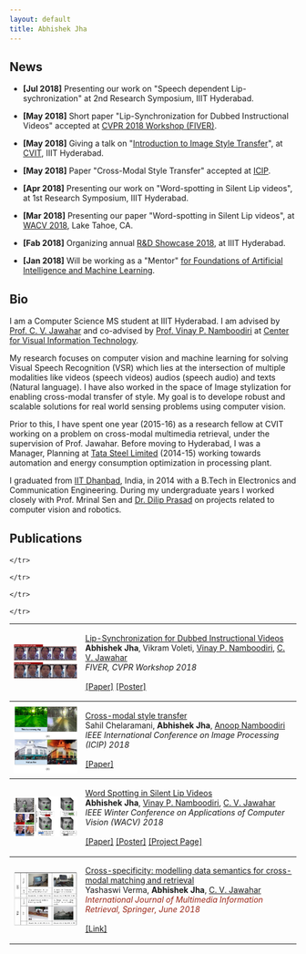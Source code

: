 ```yaml
---
layout: default
title: Abhishek Jha
---
```



## News

- **\[Jul 2018\]** Presenting our work on "Speech dependent Lip-sychronization" at 2nd Research Symposium, IIIT Hyderabad.

- **\[May 2018\]** Short paper "Lip-Synchronization for Dubbed Instructional Videos" accepted at [CVPR 2018 Workshop (FIVER)](http://fiver.eecs.umich.edu/).

- **\[May 2018\]** Giving a talk on "[Introduction to Image Style Transfer](/data/intro_to_photorealistic_Image_stylization.pdf)", at [CVIT](http://cvit.iiit.ac.in), IIIT Hyderabad.

- **\[May 2018\]** Paper "Cross-Modal Style Transfer" accepted at [ICIP](https://2018.ieeeicip.org/).

- **\[Apr 2018\]** Presenting our work on "Word-spotting in Silent Lip videos", at 1st Research Symposium, IIIT Hyderabad.

- **\[Mar 2018\]** Presenting our paper "Word-spotting in Silent Lip videos", at [WACV 2018](http://wacv18.wacv.net/), Lake Tahoe, CA.

- **\[Fab 2018\]** Organizing annual [R&D Showcase 2018](https://iiit.ac.in/randd/), at IIIT Hyderabad.

- **\[Jan 2018\]** Will be working as a "Mentor" [for Foundations of Artificial Intelligence and Machine Learning](https://www.talentsprint.com/aiml.dpl).


## Bio

I am a Computer Science MS student at IIIT Hyderabad. I am advised by [Prof. C. V. Jawahar](http://faculty.iiit.ac.in/~jawahar/) and co-advised by [Prof. Vinay P. Namboodiri](https://www.cse.iitk.ac.in/users/vinaypn/) at [Center for Visual Information Technology](http://cvit.iiit.ac.in/).

My research focuses on computer vision and machine learning for solving Visual Speech Recognition (VSR) which lies at the intersection of multiple modalities like videos (speech videos) audios (speech audio) and texts (Natural language).  I have also worked in the space of Image stylization for enabling cross-modal transfer of style. My goal is to develope robust and scalable solutions for real world sensing problems using computer vision.


Prior to this, I have spent one year (2015-16) as a research fellow at CVIT working on a problem on cross-modal multimedia retrieval, under the supervision of Prof. Jawahar. Before moving to Hyderabad, I was a Manager, Planning at [Tata Steel Limited](http://tatasteel.com/) (2014-15) working towards automation and energy consumption optimization in processing plant.

I graduated from [IIT Dhanbad](http://iitism.ac.in), India, in 2014 with a B.Tech in Electronics and Communication Engineering. During my undergraduate years I worked closely with Prof. Mrinal Sen and [Dr. Dilip Prasad](https://sites.google.com/site/dilipprasad/) on projects related to computer vision and robotics.




## Publications

<!---
1. Abhishek Jha, Vikram Voleti, Vinay Namboodiri and C.V. Jawahar, ”Lip-Synchronization for Dubbed Instructional Videos”, Fine-grained Instructional Video Understanding, CVPR Workshop 2018. \[[Paper](http://fiver.eecs.umich.edu/abstracts/CVPRW_2018_FIVER_A_Jha.pdf)\] \[[Poster](https://drive.google.com/file/d/19eTyXoDtKo_txxRRylg0mM9oQS7iKVaQ/view?usp=sharing)\]


2. Sahil Chelaramani, Abhishek Jha and Anoop Namboodiri, ”Cross-modal style transfer”, 25th IEEE International Conference on Image Processing (ICIP) 2018. \[[Paper](https://drive.google.com/file/d/1lT8HNGrsUio9MW87XNattaUz5hsBkXYO/view?usp=sharing)\]


3. Abhishek  Jha,  Vinay  Namboodiri  and  C.V.  Jawahar,  ”Word  Spotting  in  Silent  Lip  Videos”,  IEEE  Winter
Conference on Applications of Computer Vision (WACV) 2018. \[[Paper](https://cvit.iiit.ac.in/images/ConferencePapers/2018/Word-Spotting-in-Silent-Lip-Videos.pdf)\] \[[Poster](https://drive.google.com/file/d/1XAE6gRhy2terH2DOmg87uEzpXzSDZgTk/view?usp=sharing)\] \[[Project page](https://cvit.iiit.ac.in/research/projects/cvit-projects/lip-word-spotting)\]


4. Yashaswi Verma, Abhishek Jha, C.V. Jawahar, ”Cross-specificity:  modelling data semantics for cross-modal
matching and retrieval”, International Journal of Multimedia Information Retrieval, Springer, June 2018. \[[Link](https://link.springer.com/article/10.1007/s13735-017-0138-7)\]
-->



<table width="100%" align="center" border="0" cellspacing="0" cellpadding="20" style="border-style: none">

<tbody>
	<tr>
		<td width="25%"><img src="/images/cvpr_w_2018.png" alt="Visual_dub" width="250" style="border-style: none"></td>
		<td width="75%" valign="top">
			<p>
				<a href="http://fiver.eecs.umich.edu/abstracts/CVPRW_2018_FIVER_A_Jha.pdf">Lip-Synchronization for Dubbed Instructional Videos</a> <br>
				<strong>Abhishek Jha</strong>,
				Vikram Voleti,
				<a href="https://www.cse.iitk.ac.in/users/vinaypn/">Vinay P. Namboodiri</a>,
				<a href="https://www.cc.gatech.edu/~slee3191/">C. V. Jawahar</a> <br>
				<em>FIVER, CVPR Workshop 2018</em>
				<br><br>
				<a href="http://fiver.eecs.umich.edu/abstracts/CVPRW_2018_FIVER_A_Jha.pdf">[Paper]</a> <a href="https://drive.google.com/file/d/19eTyXoDtKo_txxRRylg0mM9oQS7iKVaQ/view?usp=sharing">[Poster]</a>
			</p>
		</td>
		
	</tr>		
</tbody>



<tbody>
	<tr>
		<td width="25%"><img src="/images/icip_2018_2.png" alt="Visual_dub" width="250" style="border-style: none"></td>
		<td width="75%" valign="top">
			<p>
				<a href="https://drive.google.com/file/d/1lT8HNGrsUio9MW87XNattaUz5hsBkXYO/view?usp=sharing">Cross-modal style transfer</a> <br>
				Sahil Chelaramani,
				<strong>Abhishek Jha</strong>,
				<a href="https://faculty.iiit.ac.in/~anoop/">Anoop Namboodiri</a><br>
				<em>IEEE International Conference on Image Processing (ICIP) 2018</em>
				<br><br>
				<a href="https://drive.google.com/file/d/1lT8HNGrsUio9MW87XNattaUz5hsBkXYO/view?usp=sharing">[Paper]</a>
			</p>
		</td>
		
	</tr>		
</tbody>







<tbody>
	<tr>
		<td width="25%"><img src="/images/wacv_2018.png" alt="Visual_dub" width="250" style="border-style: none"></td>
		<td width="75%" valign="top">
			<p>
				<a href="https://cvit.iiit.ac.in/images/ConferencePapers/2018/Word-Spotting-in-Silent-Lip-Videos.pdf">Word Spotting in Silent Lip Videos</a> <br>
				<strong>Abhishek Jha</strong>,
				<a href="https://www.cse.iitk.ac.in/users/vinaypn/">Vinay P. Namboodiri</a>,
				<a href="https://www.cc.gatech.edu/~slee3191/">C. V. Jawahar</a> <br>
				<em>IEEE  Winter Conference on Applications of Computer Vision (WACV) 2018</em>
				<br><br>
				<a href="https://cvit.iiit.ac.in/images/ConferencePapers/2018/Word-Spotting-in-Silent-Lip-Videos.pdf">[Paper]</a> <a href="https://drive.google.com/file/d/1XAE6gRhy2terH2DOmg87uEzpXzSDZgTk/view?usp=sharing">[Poster]</a> <a href="https://cvit.iiit.ac.in/research/projects/cvit-projects/lip-word-spotting">[Project Page]</a>
			</p>
		</td>
		
	</tr>		
</tbody>


<tbody>
	<tr>
		<td width="25%"><img src="/images/IJMIR_2018.png" alt="Visual_dub" width="250" style="border-style: none"></td>
		<td width="75%" valign="top">
			<p>
				<a href="https://link.springer.com/article/10.1007/s13735-017-0138-7">Cross-specificity:  modelling data semantics for cross-modal
matching and retrieval</a> <br>
				Yashaswi Verma,
				<strong>Abhishek Jha</strong>,
				<a href="https://www.cc.gatech.edu/~slee3191/">C. V. Jawahar</a> <br>
				<em><span style="color:#9A2617;">International Journal of Multimedia Information Retrieval, Springer, June 2018</span></em>
				<br><br>
				<a href="https://link.springer.com/article/10.1007/s13735-017-0138-7">[Link]</a>
			</p>
		</td>
		
	</tr>		
</tbody>






</table>































<!---
## Typography

# This is a [**link**](http://google.com). Something *italics* and something **bold**.

Here is a table

Year | Award | Category
-----|-------|--------
2014 | Emmy  | Won Outstanding Lead Actor in a miniseries or a movie
2015 | BAFTA | Nominated for Best Leading Actor for Sherlock
2014 | Satellite | Won Best Actor miniseries or television film

Here is a horizontal rule

---

Here is a blockquote

> To a great mind, nothing is little

## References

* Foo Bar: Head of Department, Placeholder Names, Lorem
* John Doe: Associate Professor, Department of Computer Science, Ipsum
-->
